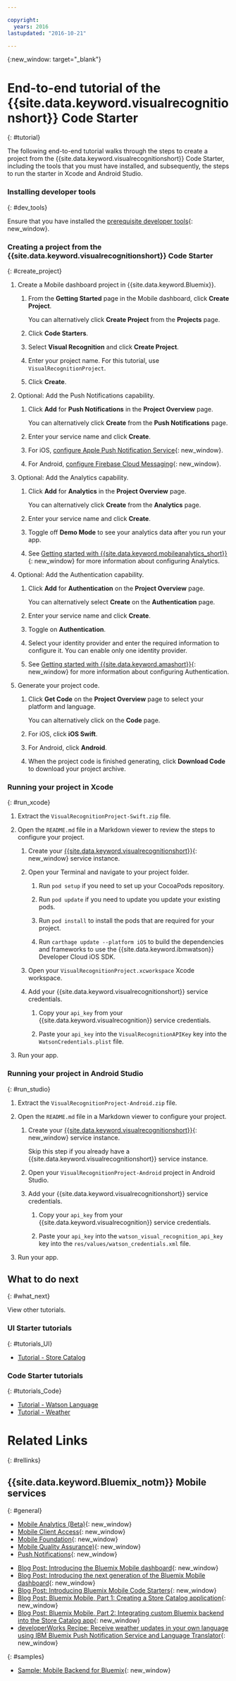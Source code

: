 ```yaml
---

copyright:
  years: 2016
lastupdated: "2016-10-21"

---
```

{:new_window: target="_blank"}

# End-to-end tutorial of the {{site.data.keyword.visualrecognitionshort}} Code Starter
{: #tutorial}

The following end-to-end tutorial walks through the steps to create a project from the {{site.data.keyword.visualrecognitionshort}} Code Starter, including the tools that you must have installed, and subsequently, the steps to run the starter in Xcode and Android Studio.


### Installing developer tools
{: #dev_tools}

Ensure that you have installed the [prerequisite developer tools](get_code.html#prereq-dev-tools){: new_window}.


### Creating a project from the {{site.data.keyword.visualrecognitionshort}} Code Starter
{: #create_project}

1. Create a Mobile dashboard project in {{site.data.keyword.Bluemix}}.

   1. From the **Getting Started** page in the Mobile dashboard, click **Create Project**.

      You can alternatively click **Create Project** from the **Projects** page.

   2. Click **Code Starters**.

   3. Select **Visual Recognition** and click **Create Project**.

   4. Enter your project name. For this tutorial, use `VisualRecognitionProject`.
   
   5. Click **Create**.

2. Optional: Add the Push Notifications capability.

   1. Click **Add** for **Push Notifications** in the **Project Overview** page.

      You can alternatively click **Create** from the **Push Notifications** page.

   2. Enter your service name and click **Create**.

   3. For iOS, [configure Apple Push Notification Service](/docs/services/mobilepush/t_push_provider_ios.html){: new_window}.

   4. For Android, [configure Firebase Cloud Messaging](/docs/services/mobilepush/t_push_provider_android.html){: new_window}.
   
3. Optional: Add the Analytics capability.

   1. Click **Add** for **Analytics** in the **Project Overview** page.

      You can alternatively click **Create** from the **Analytics** page.

   2. Enter your service name and click **Create**.
   
   3. Toggle off **Demo Mode** to see your analytics data after you run your app.
   
   4. See [Getting started with {{site.data.keyword.mobileanalytics_short}}](/docs/services/mobileanalytics/index.html){: new_window} for more information about configuring Analytics.
  
4. Optional: Add the Authentication capability.

   1. Click **Add** for **Authentication** on the **Project Overview** page.

      You can alternatively select **Create** on the **Authentication** page.

   2. Enter your service name and click **Create**.
   
   3. Toggle on **Authentication**.
   
   4. Select your identity provider and enter the required information to configure it. You can enable only one identity provider.

   5. See [Getting started with {{site.data.keyword.amashort}}](/docs/services/mobileaccess/index.html){: new_window} for more information about configuring Authentication.

5. Generate your project code.

   1. Click **Get Code** on the **Project Overview** page to select your platform and language.
   
      You can alternatively click on the **Code** page.
      
   2. For iOS, click **iOS Swift**.
   
   3. For Android, click **Android**.
   
   4. When the project code is finished generating, click **Download Code** to download your project archive.


### Running your project in Xcode
{: #run_xcode}

1. Extract the `VisualRecognitionProject-Swift.zip` file.

2. Open the `README.md` file in a Markdown viewer to review the steps to configure your project.

   1. Create your [{{site.data.keyword.visualrecognitionshort}}](https://console.{DomainName}/catalog/services/visual-recognition/){: new_window} service instance.
   
   2. Open your Terminal and navigate to your project folder.
   
      1. Run `pod setup` if you need to set up your CocoaPods repository.
      
      2. Run `pod update` if you need to update you update your existing pods.
      
      3. Run `pod install` to install the pods that are required for your project.
      
      4. Run `carthage update --platform iOS` to build the dependencies and frameworks to use the {{site.data.keyword.ibmwatson}} Developer Cloud iOS SDK.
      
   3. Open your `VisualRecognitionProject.xcworkspace` Xcode workspace.
   
   4. Add your {{site.data.keyword.visualrecognitionshort}} service credentials.
   
      1. Copy your `api_key` from  your {{site.data.keyword.visualrecognition}} service credentials.
      
      2. Paste your `api_key` into the `VisualRecognitionAPIKey` key into the `WatsonCredentials.plist` file.
      
3. Run your app.


### Running your project in Android Studio
{: #run_studio}

1. Extract the `VisualRecognitionProject-Android.zip` file.

2. Open the `README.md` file in a Markdown viewer to configure your project.

   1. Create your [{{site.data.keyword.visualrecognitionshort}}](https://console.{DomainName}/catalog/services/visual-recognition/){: new_window} service instance.
   
      Skip this step if you already have a {{site.data.keyword.visualrecognitionshort}} service instance.
   
   2. Open your `VisualRecognitionProject-Android` project in Android Studio.
   
   4. Add your {{site.data.keyword.visualrecognitionshort}} service credentials.
   
      1. Copy your `api_key` from  your {{site.data.keyword.visualrecognition}} service credentials.
      
      2. Paste your `api_key` into the `watson_visual_recognition_api_key` key into the `res/values/watson_credentials.xml` file.
      
3. Run your app.


## What to do next
{: #what_next}

View other tutorials.


### UI Starter tutorials
{: #tutorials_UI}

* [Tutorial - Store Catalog](tutorial_store_catalog.html)


### Code Starter tutorials
{: #tutorials_Code}

* [Tutorial - Watson Language](tutorial_watson_language.html)
* [Tutorial - Weather](tutorial_weather.html)


# Related Links
{: #rellinks}


## {{site.data.keyword.Bluemix_notm}} Mobile services
{: #general}

* [Mobile Analytics (Beta)](/docs/services/mobileanalytics/index.html){: new_window}
* [Mobile Client Access](/docs/services/mobileaccess/index.html){: new_window}
* [Mobile Foundation](/docs/services/mobilefoundation/index.html){: new_window}
* [Mobile Quality Assurance)](/docs/services/MobileQualityAssurance/index.html){: new_window}
* [Push Notifications](/docs/services/mobilepush/index.html){: new_window}

<!--## Blog Posts-->
* [Blog Post: Introducing the Bluemix Mobile dashboard](https://developer.ibm.com/bluemix/2016/07/08/new-bluemix-mobile-dashboard/){: new_window}
* [Blog Post: Introducing the next generation of the Bluemix Mobile dashboard](https://www.ibm.com/blogs/bluemix/2016/10/next-gen-bluemix-mobile-dashboard/){: new_window}
* [Blog Post: Introducing Bluemix Mobile Code Starters](https://www.ibm.com/blogs/bluemix/2016/10/rapid-dev-with-mobile-code-starters/){: new_window}
* [Blog Post: Bluemix Mobile, Part 1: Creating a Store Catalog application](https://developer.ibm.com/bluemix/2016/07/13/bluemix-mobile-creating-store-catalog-app-part1/){: new_window}
* [Blog Post: Bluemix Mobile, Part 2: Integrating custom Bluemix backend into the Store Catalog app](https://developer.ibm.com/bluemix/2016/07/14/bluemix-mobile-integrating-custom-backend-part2/){: new_window}
* [developerWorks Recipe: Receive weather updates in your own language using IBM Bluemix Push Notification Service and Language Translator](https://developer.ibm.com/recipes/tutorials/receive-weather-updates-in-your-own-language-using-ibm-bluemix-push-notification-service-and-language-translator/){: new_window}

<!--## Tutorials and Samples-->
{: #samples}

* [Sample: Mobile Backend for Bluemix](https://github.com/ibm-bluemix-mobile-services/mobiledashboard-storecatalog-backend){: new_window}
